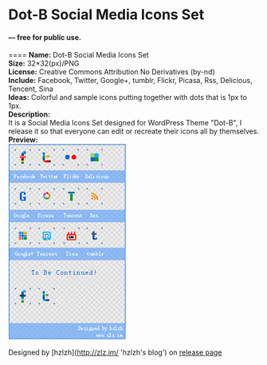 Dot-B Social Media Icons Set
===========

#### — free for public use.  
====
**Name:** Dot-B Social Media Icons Set  
**Size:** 32*32(px)/PNG  
**License:** Creative Commons Attribution No Derivatives (by-nd)  
**Include:** Facebook, Twitter, Google+, tumblr, Flickr, Picasa, Rss, Delicious, Tencent, Sina  
**Ideas:** Colorful and sample icons putting together with dots that is 1px to 1px.  
**Description:**  
It is a Social Media Icons Set designed for WordPress Theme "Dot-B", I release it so that everyone can edit or recreate their icons all by themselves.  
**Preview:**  
![Dot-B-Icons-preview](https://github.com/hzlzh/Dot-B-Icons/raw/master/Dot-B-Icons-preview.png)

Designed by [hzlzh](http://zlz.im/ 'hzlzh's blog') on [release page](http://zlz.im/dot-b-social-media-icons-set-release/ 'Dot-B Social Media Icons Set Release')